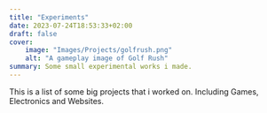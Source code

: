 ```yaml
---
title: "Experiments"
date: 2023-07-24T18:53:33+02:00
draft: false
cover:
    image: "Images/Projects/golfrush.png"
    alt: "A gameplay image of Golf Rush"
summary: Some small experimental works i made.
---
```


This is a list of some big projects that i worked on. Including Games, Electronics and Websites.

